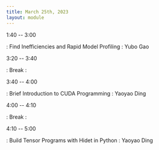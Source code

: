 ```yaml
---
title: March 25th, 2023
layout: module
---
```


1:40 -- 3:00

: Find Inefficiencies and Rapid Model Profiling
  : Yubo Gao

3:20 -- 3:40

: Break
  : 

3:40 -- 4:00

: Brief Introduction to CUDA Programming
  : Yaoyao Ding

4:00 -- 4:10

: Break
  : 

4:10 -- 5:00

: Build Tensor Programs with Hidet in Python
  : Yaoyao Ding
